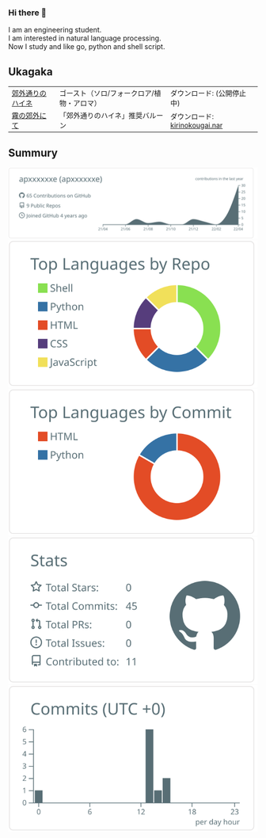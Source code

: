### Hi there 👋
I am an engineering student.  
I am interested in natural language processing.  
Now I study and like go, python and shell script. 

## Ukagaka
|                                                         |        |        |
|---------------------------------------------------------|--------|--------|
|[郊外通りのハイネ](https://github.com/apxxxxxxe/Haine)   |ゴースト（ソロ/フォークロア/植物・アロマ）|ダウンロード: (公開停止中)|
|[霧の郊外にて](https://github.com/apxxxxxxe/kirinokougai)|「郊外通りのハイネ」推奨バルーン|ダウンロード: [kirinokougai.nar](https://github.com/apxxxxxxe/kirinokougai/releases/latest/download/kirinokougai.nar)|

## Summury
<!--
**apxxxxxxe/apxxxxxxe** is a ✨ _special_ ✨ repository because its `README.md` (this file) appears on your GitHub profile.

Here are some ideas to get you started:

- 🔭 I’m currently working on ...
- 🌱 I’m currently learning ...
- 👯 I’m looking to collaborate on ...
- 🤔 I’m looking for help with ...
- 💬 Ask me about ...
- 📫 How to reach me: ...
- 😄 Pronouns: ...
- ⚡ Fun fact: ...
-->

[![](https://raw.githubusercontent.com/apxxxxxxe/apxxxxxxe/main/profile-summary-card-output/default/0-profile-details.svg)](https://github.com/vn7n24fzkq/github-profile-summary-cards)
[![](https://raw.githubusercontent.com/apxxxxxxe/apxxxxxxe/main/profile-summary-card-output/default/1-repos-per-language.svg)](https://github.com/vn7n24fzkq/github-profile-summary-cards) [![](https://raw.githubusercontent.com/apxxxxxxe/apxxxxxxe/main/profile-summary-card-output/default/2-most-commit-language.svg)](https://github.com/vn7n24fzkq/github-profile-summary-cards)
[![](https://raw.githubusercontent.com/apxxxxxxe/apxxxxxxe/main/profile-summary-card-output/default/3-stats.svg)](https://github.com/vn7n24fzkq/github-profile-summary-cards) [![](https://raw.githubusercontent.com/apxxxxxxe/apxxxxxxe/main/profile-summary-card-output/default/4-productive-time.svg)](https://github.com/vn7n24fzkq/github-profile-summary-cards) 

